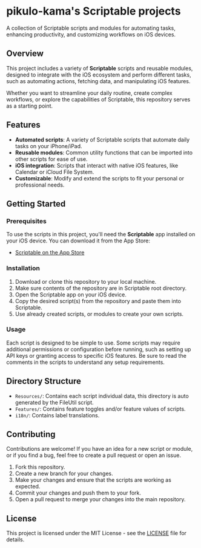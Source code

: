 # pikulo-kama's Scriptable projects

A collection of Scriptable scripts and modules for automating tasks, enhancing productivity, and customizing workflows on iOS devices.

## Overview

This project includes a variety of **Scriptable** scripts and reusable modules, designed to integrate with the iOS ecosystem and perform different tasks, such as automating actions, fetching data, and manipulating iOS features. 

Whether you want to streamline your daily routine, create complex workflows, or explore the capabilities of Scriptable, this repository serves as a starting point.

## Features

- **Automated scripts**: A variety of Scriptable scripts that automate daily tasks on your iPhone/iPad.
- **Reusable modules**: Common utility functions that can be imported into other scripts for ease of use.
- **iOS integration**: Scripts that interact with native iOS features, like Calendar or iCloud File System.
- **Customizable**: Modify and extend the scripts to fit your personal or professional needs.

## Getting Started

### Prerequisites

To use the scripts in this project, you'll need the **Scriptable** app installed on your iOS device. You can download it from the App Store:

- [Scriptable on the App Store](https://apps.apple.com/us/app/scriptable/id1405459188)

### Installation

1. Download or clone this repository to your local machine.
2. Make sure contents of the repository are in Scriptable root directory.
3. Open the Scriptable app on your iOS device.
4. Copy the desired script(s) from the repository and paste them into Scriptable.
5. Use already created scripts, or modules to create your own scripts.

### Usage

Each script is designed to be simple to use. Some scripts may require additional permissions or configuration before running, such as setting up API keys or granting access to specific iOS features. Be sure to read the comments in the scripts to understand any setup requirements.

## Directory Structure

- `Resources/`: Contains each script individual data, this directory is auto generated by the FileUtil script.
- `Features/`: Contains feature toggles and/or feature values of scripts.
- `i18n/`: Contains label translations.

## Contributing

Contributions are welcome! If you have an idea for a new script or module, or if you find a bug, feel free to create a pull request or open an issue.

1. Fork this repository.
2. Create a new branch for your changes.
3. Make your changes and ensure that the scripts are working as expected.
4. Commit your changes and push them to your fork.
5. Open a pull request to merge your changes into the main repository.

## License

This project is licensed under the MIT License - see the [LICENSE](LICENSE) file for details.
